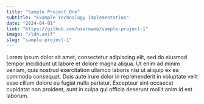 ```yaml
---
title: "Sample Project One"
subtitle: "Example Technology Implementation"
date: "2024-04-01"
link: "https://github.com/username/sample-project-1"
image: "/ldn.avif"
slug: "sample-project-1"
---
```


Lorem ipsum dolor sit amet, consectetur adipiscing elit, sed do eiusmod tempor incididunt ut labore et dolore magna aliqua. Ut enim ad minim veniam, quis nostrud exercitation ullamco laboris nisi ut aliquip ex ea commodo consequat. Duis aute irure dolor in reprehenderit in voluptate velit esse cillum dolore eu fugiat nulla pariatur. Excepteur sint occaecat cupidatat non proident, sunt in culpa qui officia deserunt mollit anim id est laborum.
